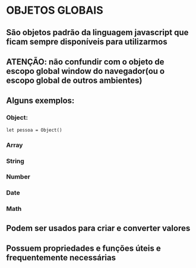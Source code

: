 # OBJETOS GLOBAIS
## São objetos padrão da linguagem javascript que ficam sempre disponíveis para utilizarmos

## ATENÇÃO: não confundir com o objeto de escopo global window do navegador(ou o escopo global de outros ambientes)

## Alguns exemplos:
### Object:  
~~~ 
let pessoa = Object() 
~~~
### Array
### String
### Number
### Date
### Math

## Podem ser usados para criar e converter valores

## Possuem propriedades e funções úteis e frequentemente necessárias